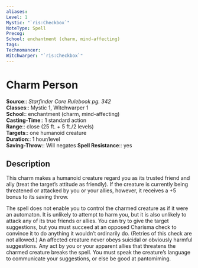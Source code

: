 ```yaml
---
aliases: 
Level: 1
Mystic: "`ris:Checkbox`"
NoteType: Spell
Precog: 
School: enchantment (charm, mind-affecting) 
tags: 
Technomancer: 
Witchwarper: "`ris:Checkbox`"
---
```


# Charm Person

**Source**:: _Starfinder Core Rulebook pg. 342_  
**Classes**:: Mystic 1, Witchwarper 1  
**School**:: enchantment (charm, mind-affecting)  
**Casting-Time**:: 1 standard action  
**Range**:: close (25 ft. + 5 ft./2 levels)  
**Targets**:: one humanoid creature  
**Duration**:: 1 hour/level  
**Saving-Throw**:: Will negates
**Spell Resistance**:: yes

## Description

This charm makes a humanoid creature regard you as its trusted friend and ally (treat the target’s attitude as friendly). If the creature is currently being threatened or attacked by you or your allies, however, it receives a +5 bonus to its saving throw.

The spell does not enable you to control the charmed creature as if it were an automaton. It is unlikely to attempt to harm you, but it is also unlikely to attack any of its true friends or allies. You can try to give the target suggestions, but you must succeed at an opposed Charisma check to convince it to do anything it wouldn’t ordinarily do. (Retries of this check are not allowed.) An affected creature never obeys suicidal or obviously harmful suggestions. Any act by you or your apparent allies that threatens the charmed creature breaks the spell. You must speak the creature’s language to communicate your suggestions, or else be good at pantomiming.

